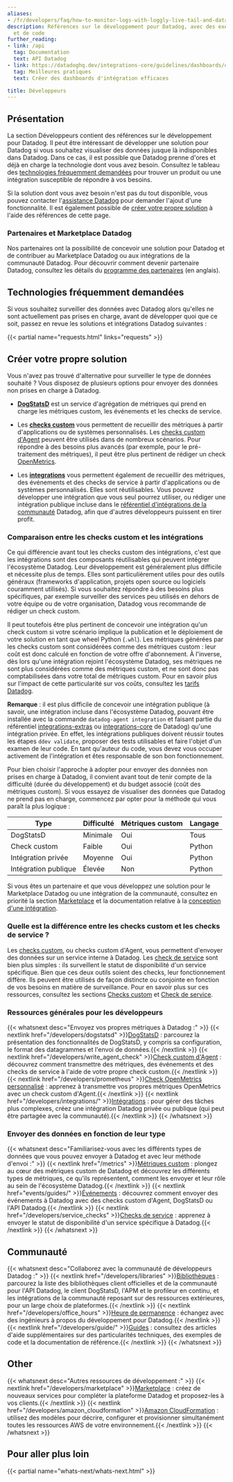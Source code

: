 ```yaml
---
aliases:
- /fr/developers/faq/how-to-monitor-logs-with-loggly-live-tail-and-datadog
description: Références sur le développement pour Datadog, avec des exemples de configuration
  et de code
further_reading:
- link: /api
  tag: Documentation
  text: API Datadog
- link: https://datadoghq.dev/integrations-core/guidelines/dashboards/#best-practices
  tag: Meilleures pratiques
  text: Créer des dashboards d'intégration efficaces

title: Développeurs
---
```


## Présentation

La section Développeurs contient des références sur le développement pour Datadog. Il peut être intéressant de développer une solution pour Datadog si vous souhaitez visualiser des données jusque là indisponibles dans Datadog. Dans ce cas, il est possible que Datadog prenne d'ores et déjà en charge la technologie dont vous avez besoin. Consultez le tableau des [technologies fréquemment demandées](#technologies-frequemment-demandees) pour trouver un produit ou une intégration susceptible de répondre à vos besoins.

Si la solution dont vous avez besoin n'est pas du tout disponible, vous pouvez contacter l'[assistance Datadog][1] pour demander l'ajout d'une fonctionnalité. Il est également possible de [créer votre propre solution](#creer-votre-propre-solution) à l'aide des références de cette page.

### Partenaires et Marketplace Datadog

Nos partenaires ont la possibilité de concevoir une solution pour Datadog et de contribuer au Marketplace Datadog ou aux intégrations de la communauté Datadog. Pour découvrir comment devenir partenaire Datadog, consultez les détails du [programme des partenaires][2] (en anglais).

## Technologies fréquemment demandées

Si vous souhaitez surveiller des données avec Datadog alors qu'elles ne sont actuellement pas prises en charge, avant de développer quoi que ce soit, passez en revue les solutions et intégrations Datadog suivantes :

{{< partial name="requests.html" links="requests" >}}

## Créer votre propre solution

Vous n'avez pas trouvé d'alternative pour surveiller le type de données souhaité ? Vous disposez de plusieurs options pour envoyer des données non prises en charge à Datadog.

- [**DogStatsD**][3] est un service d'agrégation de métriques qui prend en charge les métriques custom, les événements et les checks de service.

- Les [**checks custom**][4] vous permettent de recueillir des métriques à partir d'applications ou de systèmes personnalisés. Les [checks custom d'Agent][4] peuvent être utilisés dans de nombreux scénarios. Pour répondre à des besoins plus avancés (par exemple, pour le pré-traitement des métriques), il peut être plus pertinent de rédiger un check [OpenMetrics][5].

- Les [**integrations**][6] vous permettent également de recueillir des métriques, des événements et des checks de service à partir d'applications ou de systèmes personnalisés. Elles sont réutilisables. Vous pouvez développer une intégration que vous seul pourrez utiliser, ou rédiger une intégration publique incluse dans le [référentiel d'intégrations de la communauté][7] Datadog, afin que d'autres développeurs puissent en tirer profit.


### Comparaison entre les checks custom et les intégrations

Ce qui différencie avant tout les checks custom des intégrations, c'est que les intégrations sont des composants réutilisables qui peuvent intégrer l'écosystème Datadog. Leur développement est généralement plus difficile et nécessite plus de temps. Elles sont particulièrement utiles pour des outils généraux (frameworks d'application, projets open source ou logiciels couramment utilisés). Si vous souhaitez répondre à des besoins plus spécifiques, par exemple surveiller des services peu utilisés en dehors de votre équipe ou de votre organisation, Datadog vous recommande de rédiger un check custom.

Il peut toutefois être plus pertinent de concevoir une intégration qu'un check custom si votre scénario implique la publication et le déploiement de votre solution en tant que wheel Python (`.whl`). Les métriques générées par les checks custom sont considérées comme des métriques custom : leur coût est donc calculé en fonction de votre offre d'abonnement. À l'inverse, dès lors qu'une intégration rejoint l'écosystème Datadog, ses métriques ne sont plus considérées comme des métriques custom, et ne sont donc pas comptabilisées dans votre total de métriques custom. Pour en savoir plus sur l'impact de cette particularité sur vos coûts, consultez les [tarifs Datadog][8].

**Remarque** : il est plus difficile de concevoir une intégration publique (à savoir, une intégration incluse dans l'écosystème Datadog, pouvant être installée avec la commande `datadog-agent integration` et faisant partie du référentiel [integrations-extras][7] ou [integrations-core][9] de Datadog) qu'une intégration privée. En effet, les intégrations publiques doivent réussir toutes les étapes `ddev validate`, proposer des tests utilisables et faire l'objet d'un examen de leur code. En tant qu'auteur du code, vous devez vous occuper activement de l'intégration et êtes responsable de son bon fonctionnement.

Pour bien choisir l'approche à adopter pour envoyer des données non prises en charge à Datadog, il convient avant tout de tenir compte de la difficulté (durée du développement) et du budget associé (coût des métriques custom). Si vous essayez de visualiser des données que Datadog ne prend pas en charge, commencez par opter pour la méthode qui vous paraît la plus logique :

| Type                | Difficulté | Métriques custom | Langage |
|---------------------|--------|----------------|----------|
| DogStatsD           | Minimale | Oui            | Tous      |
| Check custom        | Faible    | Oui            | Python   |
| Intégration privée | Moyenne | Oui            | Python   |
| Intégration publique  | Élevée   | Non             | Python   |

Si vous êtes un partenaire et que vous développez une solution pour le Marketplace Datadog ou une intégration de la communauté, consultez en priorité la section [Marketplace][10] et la documentation relative à la [conception d'une intégration][6].

### Quelle est la différence entre les checks custom et les checks de service ?

Les [checks custom][11], ou checks custom d'Agent, vous permettent d'envoyer des données sur un service interne à Datadog. Les [check de service][12] sont bien plus simples : ils surveillent le statut de disponibilité d'un service spécifique. Bien que ces deux outils soient des checks, leur fonctionnement diffère. Ils peuvent être utilisés de façon distincte ou conjointe en fonction de vos besoins en matière de surveillance. Pour en savoir plus sur ces ressources, consultez les sections [Checks custom][11] et [Check de service][12].

### Ressources générales pour les développeurs

{{< whatsnext desc="Envoyez vos propres métriques à Datadog :" >}}
    {{< nextlink href="/developers/dogstatsd" >}}<u>DogStatsD</u> : parcourez la présentation des fonctionnalités de DogStatsD, y compris sa configuration, le format des datagrammes et l'envoi de données.{{< /nextlink >}}
    {{< nextlink href="/developers/write_agent_check" >}}<u>Check custom d'Agent</u> : découvrez comment transmettre des métriques, des événements et des checks de service à l'aide de votre propre check custom.{{< /nextlink >}}
    {{< nextlink href="/developers/prometheus" >}}<u>Check OpenMetrics personnalisé</u> : apprenez à transmettre vos propres métriques OpenMetrics avec un check custom d'Agent.{{< /nextlink >}}
    {{< nextlink href="/developers/integrations/" >}}<u>Intégrations</u> : pour gérer des tâches plus complexes, créez une intégration Datadog privée ou publique (qui peut être partagée avec la communauté).{{< /nextlink >}}
{{< /whatsnext >}}

### Envoyer des données en fonction de leur type

{{< whatsnext desc="Familiarisez-vous avec les différents types de données que vous pouvez envoyer à Datadog et avec leur méthode d'envoi :" >}}
    {{< nextlink href="/metrics" >}}<u>Métriques custom</u> : plongez au cœur des métriques custom de Datadog et découvrez les différents types de métriques, ce qu'ils représentent, comment les envoyer et leur rôle au sein de l'écosystème Datadog.{{< /nextlink >}}
    {{< nextlink href="events/guides/" >}}<u>Événements</u> : découvrez comment envoyer des événements à Datadog avec des checks custom d'Agent, DogStatsD ou l'API Datadog.{{< /nextlink >}}
    {{< nextlink href="/developers/service_checks" >}}<u>Checks de service</u> : apprenez à envoyer le statut de disponibilité d'un service spécifique à Datadog.{{< /nextlink >}}
{{< /whatsnext >}}

## Communauté

{{< whatsnext desc="Collaborez avec la communauté de développeurs Datadog :" >}}
    {{< nextlink href="/developers/libraries" >}}<u>Bibliothèques</u> : parcourez la liste des bibliothèques client officielles et de la communauté pour l'API Datadog, le client DogStatsD, l'APM et le profileur en continu, et les intégrations de la communauté reposant sur des ressources extérieures, pour un large choix de plateformes.{{< /nextlink >}}
    {{< nextlink href="/developers/office_hours" >}}<u>Heure de permanence</u> : échangez avec des ingénieurs à propos du développement pour Datadog.{{< /nextlink >}}
    {{< nextlink href="/developers/guide/" >}}<u>Guides</u> : consultez des articles d'aide supplémentaires sur des particularités techniques, des exemples de code et la documentation de référence.{{< /nextlink >}}
{{< /whatsnext >}}

## Other

{{< whatsnext desc="Autres ressources de développement :" >}}
    {{< nextlink href="/developers/marketplace" >}}<u>Marketplace</u> : créez de nouveaux services pour compléter la plateforme Datadog et proposez-les à vos clients.{{< /nextlink >}}
    {{< nextlink href="/developers/amazon_cloudformation" >}}<u>Amazon CloudFormation</u> : utilisez des modèles pour décrire, configurer et provisionner simultanément toutes les ressources AWS de votre environnement.{{< /nextlink >}}
{{< /whatsnext >}}


## Pour aller plus loin

{{< partial name="whats-next/whats-next.html" >}}

[1]: /fr/help/
[2]: https://www.datadoghq.com/partner/
[3]: /fr/developers/dogstatsd/
[4]: /fr/developers/custom_checks/write_agent_check/
[5]: /fr/developers/custom_checks/prometheus/
[6]: /fr/developers/integrations/
[7]: https://github.com/DataDog/integrations-extras
[8]: https://www.datadoghq.com/pricing/
[9]: https://github.com/DataDog/integrations-core
[10]: /fr/developers/marketplace/
[11]: /fr/developers/custom_checks/
[12]: /fr/developers/service_checks/
